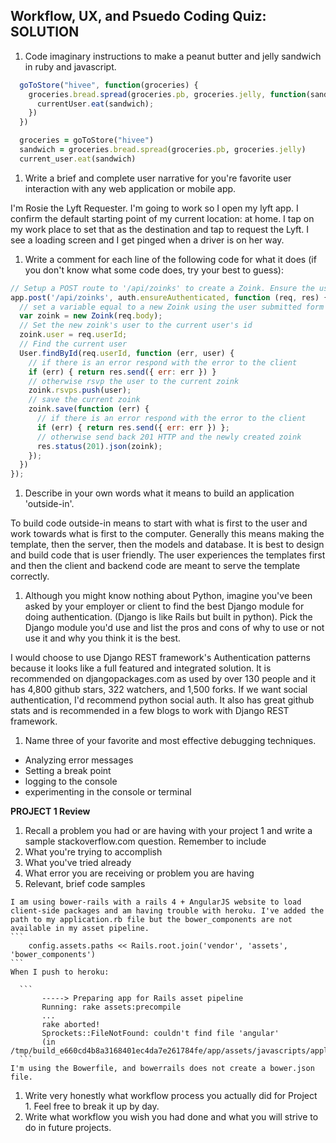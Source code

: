 ## Workflow, UX, and Psuedo Coding Quiz: SOLUTION

1. Code imaginary instructions to make a peanut butter and jelly sandwich in ruby and javascript.
  ```js
    goToStore("hivee", function(groceries) {
      groceries.bread.spread(groceries.pb, groceries.jelly, function(sandwich) {
        currentUser.eat(sandwich);
      })
    })
  ```

  ```Ruby
    groceries = goToStore("hivee")
    sandwich = groceries.bread.spread(groceries.pb, groceries.jelly)
    current_user.eat(sandwich)
  ```

1. Write a brief and complete user narrative for you're favorite user interaction with any web application or mobile app.

  I'm Rosie the Lyft Requester. I'm going to work so I open my lyft app. I confirm the default starting point of my current location: at home. I tap on my work place to set that as the destination and tap to request the Lyft. I see a loading screen and I get pinged when a driver is on her way.

1. Write a comment for each line of the following code for what it does (if you don't know what some code does, try your best to guess):
  ```js
  // Setup a POST route to '/api/zoinks' to create a Zoink. Ensure the user is authenticated.
  app.post('/api/zoinks', auth.ensureAuthenticated, function (req, res) {
    // set a variable equal to a new Zoink using the user submitted form data from the request's body
    var zoink = new Zoink(req.body);
    // Set the new zoink's user to the current user's id
    zoink.user = req.userId;
    // Find the current user
    User.findById(req.userId, function (err, user) {
      // if there is an error respond with the error to the client
      if (err) { return res.send({ err: err }) }
      // otherwise rsvp the user to the current zoink
      zoink.rsvps.push(user);
      // save the current zoink
      zoink.save(function (err) {
        // if there is an error respond with the error to the client
        if (err) { return res.send({ err: err }) };
        // otherwise send back 201 HTTP and the newly created zoink
        res.status(201).json(zoink);
      });      
    })
  });
  ```
1. Describe in your own words what it means to build an application 'outside-in'.

  To build code outside-in means to start with what is first to the user and work towards what is first to the computer. Generally this means making the template, then the server, then the models and database. It is best to design and build code that is user friendly. The user experiences the templates first and then the client and backend code are meant to serve the template correctly.

1. Although you might know nothing about Python, imagine you've been asked by your employer or client to find the best Django module for doing authentication. (Django is like Rails but built in python). Pick the Django module you'd use and list the pros and cons of why to use or not use it and why you think it is the best.

  I would choose to use Django REST framework's Authentication patterns because it looks like a full featured and integrated solution. It is recommended on djangopackages.com as used by over 130 people and it has 4,800 github stars, 322 watchers, and 1,500 forks. If we want social authentication, I'd recommend python social auth. It also has great github stats and is recommended in a few blogs to work with Django REST framework.

1. Name three of your favorite and most effective debugging techniques.

  * Analyzing error messages
  * Setting a break point
  * logging to the console
  * experimenting in the console or terminal

**PROJECT 1 Review**
1. Recall a problem you had or are having with your project 1 and write a sample stackoverflow.com question. Remember to include
  1. What you're trying to accomplish
  1. What you've tried already
  1. What error you are receiving or problem you are having
  1. Relevant, brief code samples

    I am using bower-rails with a rails 4 + AngularJS website to load client-side packages and am having trouble with heroku. I've added the path to my application.rb file but the bower_components are not available in my asset pipeline.
    ```
        config.assets.paths << Rails.root.join('vendor', 'assets', 'bower_components')
    ```
    When I push to heroku:

      ```
           -----> Preparing app for Rails asset pipeline
           Running: rake assets:precompile
           ...
           rake aborted!
           Sprockets::FileNotFound: couldn't find file 'angular'
           (in /tmp/build_e660cd4b8a3168401ec4da7e261784fe/app/assets/javascripts/application.js:18)
      ```
    I'm using the Bowerfile, and bowerrails does not create a bower.json file.

1. Write very honestly what workflow process you actually did for Project 1. Feel free to break it up by day.  
1. Write what workflow you wish you had done and what you will strive to do in future projects.
